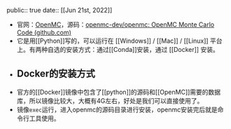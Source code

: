 public:: true
date::  [[Jun 21st, 2022]]

- 官网：[OpenMC](https://openmc.org/)，源码：[openmc-dev/openmc: OpenMC Monte Carlo Code (github.com)](https://github.com/openmc-dev/openmc)
- 它是用[[Python]]写的，可以运行在 [[Windows]] / [[Mac]] / [[Linux]] 平台上。有两种自选的安装方式：通过[[Conda]]安装，通过 [[Docker]] 安装。
- ## Docker的安装方式
- 官方的[[Docker]]镜像中包含了[[python]]的源码和[[OpenMC]]需要的数据库，所以镜像比较大，大概有4G左右，好处是我们可以直接使用了。
- 镜像`exec`运行，进入openmc的源码目录进行安装，openmc安装完后就是命令行工具使用。